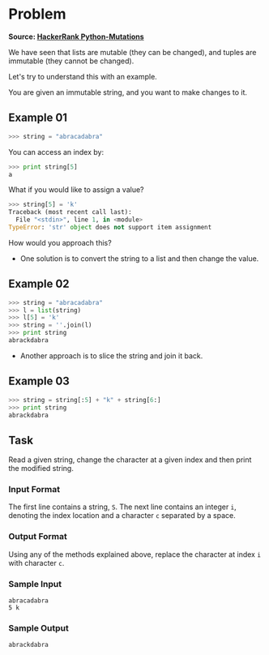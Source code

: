 # Problem

**Source: [HackerRank Python-Mutations](https://www.hackerrank.com/challenges/python-mutations/problem)**

We have seen that lists are mutable (they can be changed), and tuples are immutable (they cannot be changed).

Let's try to understand this with an example.

You are given an immutable string, and you want to make changes to it.

## Example 01

```python
>>> string = "abracadabra"
```

You can access an index by:

```python
>>> print string[5]
a
```

What if you would like to assign a value?

```python
>>> string[5] = 'k'
Traceback (most recent call last):
  File "<stdin>", line 1, in <module>
TypeError: 'str' object does not support item assignment
```

How would you approach this?

* One solution is to convert the string to a list and then change the value.

## Example 02

```python
>>> string = "abracadabra"
>>> l = list(string)
>>> l[5] = 'k'
>>> string = ''.join(l)
>>> print string
abrackdabra
```

* Another approach is to slice the string and join it back.

## Example 03

```python
>>> string = string[:5] + "k" + string[6:]
>>> print string
abrackdabra
```

## Task

Read a given string, change the character at a given index and then print the modified string.

### Input Format

The first line contains a string, `S`.
The next line contains an integer `i`, denoting the index location and a character `c` separated by a space.

### Output Format

Using any of the methods explained above, replace the character at index `i` with character `c`.

### Sample Input

```text
abracadabra
5 k
```

### Sample Output

```text
abrackdabra
```
